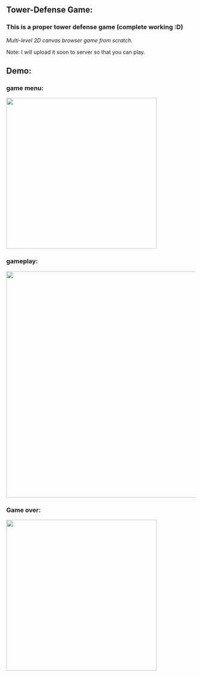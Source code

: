 ## Tower-Defense Game:
### This is a proper tower defense game (complete working :D)

<i>Multi-level 2D canvas browser game from scratch.</i>

Note: I will upload it soon to server so that you can play.

## Demo:

### game menu:
<img src="https://user-images.githubusercontent.com/11494733/204723624-33c6a0a8-ae78-44c0-809a-11e4d61d39b5.png" width="400">
<br />

### gameplay:
<img src="https://user-images.githubusercontent.com/11494733/204722999-42c5d8a2-5100-440e-a7e6-9dd785fa497a.png" width="600">
<br />

### Game over:
<img src="https://user-images.githubusercontent.com/11494733/204726024-d5cad672-5d3b-4914-9da5-14ea253d5b2c.png" width="400">




